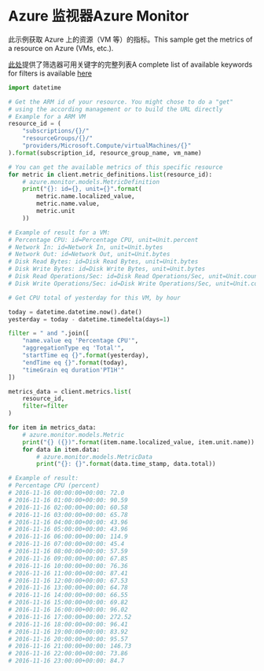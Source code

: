 # <a name="azure-monitor"></a><span data-ttu-id="9bc5b-101">Azure 监视器</span><span class="sxs-lookup"><span data-stu-id="9bc5b-101">Azure Monitor</span></span>

<span data-ttu-id="9bc5b-102">此示例获取 Azure 上的资源（VM 等）的指标。</span><span class="sxs-lookup"><span data-stu-id="9bc5b-102">This sample get the metrics of a resource on Azure (VMs, etc.).</span></span>

<span data-ttu-id="9bc5b-103">[此处](https://msdn.microsoft.com/en-us/library/azure/mt743622.aspx)提供了筛选器可用关键字的完整列表</span><span class="sxs-lookup"><span data-stu-id="9bc5b-103">A complete list of available keywords for filters is available [here](https://msdn.microsoft.com/en-us/library/azure/mt743622.aspx)</span></span>

```python
import datetime

# Get the ARM id of your resource. You might chose to do a "get"
# using the according management or to build the URL directly
# Example for a ARM VM
resource_id = (
    "subscriptions/{}/"
    "resourceGroups/{}/"
    "providers/Microsoft.Compute/virtualMachines/{}"
).format(subscription_id, resource_group_name, vm_name)

# You can get the available metrics of this specific resource
for metric in client.metric_definitions.list(resource_id):
    # azure.monitor.models.MetricDefinition
    print("{}: id={}, unit={}".format(
        metric.name.localized_value,
        metric.name.value,
        metric.unit
    ))

# Example of result for a VM:
# Percentage CPU: id=Percentage CPU, unit=Unit.percent
# Network In: id=Network In, unit=Unit.bytes
# Network Out: id=Network Out, unit=Unit.bytes
# Disk Read Bytes: id=Disk Read Bytes, unit=Unit.bytes
# Disk Write Bytes: id=Disk Write Bytes, unit=Unit.bytes
# Disk Read Operations/Sec: id=Disk Read Operations/Sec, unit=Unit.count_per_second
# Disk Write Operations/Sec: id=Disk Write Operations/Sec, unit=Unit.count_per_second

# Get CPU total of yesterday for this VM, by hour

today = datetime.datetime.now().date()
yesterday = today - datetime.timedelta(days=1)

filter = " and ".join([
    "name.value eq 'Percentage CPU'",
    "aggregationType eq 'Total'",
    "startTime eq {}".format(yesterday),
    "endTime eq {}".format(today),
    "timeGrain eq duration'PT1H'"
])

metrics_data = client.metrics.list(
    resource_id,
    filter=filter
)

for item in metrics_data:
    # azure.monitor.models.Metric
    print("{} ({})".format(item.name.localized_value, item.unit.name))
    for data in item.data:
        # azure.monitor.models.MetricData
        print("{}: {}".format(data.time_stamp, data.total))

# Example of result:
# Percentage CPU (percent)
# 2016-11-16 00:00:00+00:00: 72.0
# 2016-11-16 01:00:00+00:00: 90.59
# 2016-11-16 02:00:00+00:00: 60.58
# 2016-11-16 03:00:00+00:00: 65.78
# 2016-11-16 04:00:00+00:00: 43.96
# 2016-11-16 05:00:00+00:00: 43.96
# 2016-11-16 06:00:00+00:00: 114.9
# 2016-11-16 07:00:00+00:00: 45.4
# 2016-11-16 08:00:00+00:00: 57.59
# 2016-11-16 09:00:00+00:00: 67.85
# 2016-11-16 10:00:00+00:00: 76.36
# 2016-11-16 11:00:00+00:00: 87.41
# 2016-11-16 12:00:00+00:00: 67.53
# 2016-11-16 13:00:00+00:00: 64.78
# 2016-11-16 14:00:00+00:00: 66.55
# 2016-11-16 15:00:00+00:00: 69.82
# 2016-11-16 16:00:00+00:00: 96.02
# 2016-11-16 17:00:00+00:00: 272.52
# 2016-11-16 18:00:00+00:00: 96.41
# 2016-11-16 19:00:00+00:00: 83.92
# 2016-11-16 20:00:00+00:00: 95.57
# 2016-11-16 21:00:00+00:00: 146.73
# 2016-11-16 22:00:00+00:00: 73.86
# 2016-11-16 23:00:00+00:00: 84.7
```